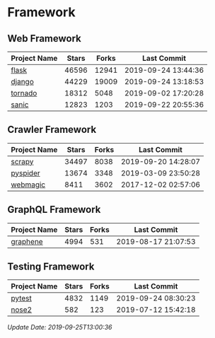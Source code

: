 # Framework

## Web Framework

| Project Name | Stars | Forks | Last Commit |
| ------------ | ----- | ----- | ----------- |
| [flask](https://github.com/pallets/flask) | 46596 | 12941 | 2019-09-24 13:44:36 |
| [django](https://github.com/django/django) | 44229 | 19009 | 2019-09-24 13:18:53 |
| [tornado](https://github.com/tornadoweb/tornado) | 18312 | 5048 | 2019-09-02 17:20:28 |
| [sanic](https://github.com/huge-success/sanic) | 12823 | 1203 | 2019-09-22 20:55:36 |

## Crawler Framework

| Project Name | Stars | Forks | Last Commit |
| ------------ | ----- | ----- | ----------- |
| [scrapy](https://github.com/scrapy/scrapy) | 34497 | 8038 | 2019-09-20 14:28:07 |
| [pyspider](https://github.com/binux/pyspider) | 13674 | 3348 | 2019-03-09 23:50:28 |
| [webmagic](https://github.com/code4craft/webmagic) | 8411 | 3602 | 2017-12-02 02:57:06 |

## GraphQL Framework

| Project Name | Stars | Forks | Last Commit |
| ------------ | ----- | ----- | ----------- |
| [graphene](https://github.com/graphql-python/graphene) | 4994 | 531 | 2019-08-17 21:07:53 |

## Testing Framework

| Project Name | Stars | Forks | Last Commit |
| ------------ | ----- | ----- | ----------- |
| [pytest](https://github.com/pytest-dev/pytest) | 4832 | 1149 | 2019-09-24 08:30:23 |
| [nose2](https://github.com/nose-devs/nose2) | 582 | 123 | 2019-07-12 15:42:18 |

*Update Date: 2019-09-25T13:00:36*